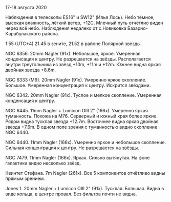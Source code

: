 17-18 августа 2020

Наблюдения в телескопы ES16" и SW12" (Илья Лось). Небо тёмное, высокая влажность, лёгкий ветер, +12С. Млечный путь отчётлио виден через всё небо. Наблюдения недалеко от с.Новиковка Базарно-Карабулакского района.

1.55 (UTC+4) 21.45 в зените, 21.52 в районе Полярной звезды.

NGC 6356. 20mm Nagler (91x). Небольшое, яркое. Умеренная конденсация к центру. Не разрешается на звёзды. Располагается внутри треугольника из звёзд +10m, +11m и +12m. Южнее видна яркая двойная звезда +8.6m.

NGC 6333 (M9). 20mm Nagler (91x). Умеренно яркое скопление. Большое. Умеренная концентрация к центру. Искрится звёздами.

NGC 6342. 20mm Nagler (91x). Туслое и мелкое скопление. Умеренная конденсация к центру.

NGC 6445. 11mm Nagler + Lumicon OIII 2" (166x). Умеренно яркая туманность. Похожа на М76. Серверный и южный края более яркие. Рядом видна тусклая звезда +12.7m. Восточнее видна яркая двойная звезда +7.6m. В одном поле зрения с туманностью видно скопление NGC 6440.

NGC 6440. 11mm Nagler (166x). Умеренно яркое и небольшое скопление. Сильная концентрация к центру. Не разрешается на звёзды.

NGC 7479. 11mm Nagler (166x). Яркая. Сильно вытянутая. На фоне галактики видно несколько звёзд. 

Квинтет Стефана. 7m Nagler (261x). Все 5 компонентов отчётливо видны прямым зрением.

Jones 1. 20mm Nagler + Lumicon OIII 2" (91x). Тусклая. Большая. Видна в виде кольца, в центре провал. Без фильтра почти не видна. 
